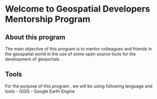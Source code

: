 # Welcome to Geospatial Developers Mentorship Program 

## About this program
The main objective of this program is to mentor colleagues and friends in the geospatial world in the use of some open source tools for the development of geoportals .

## Tools 
For the purpose of this program , we will be using following language and tools 
		- QGIS 
		- Google Earth Engine 
	